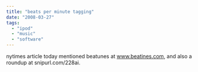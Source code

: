```yaml
---
title: "beats per minute tagging"
date: "2008-03-27"
tags: 
  - "ipod"
  - "music"
  - "software"
---
```


nytimes article today mentioned beatunes at www.beatines.com, and also a roundup at snipurl.com/228ai.
